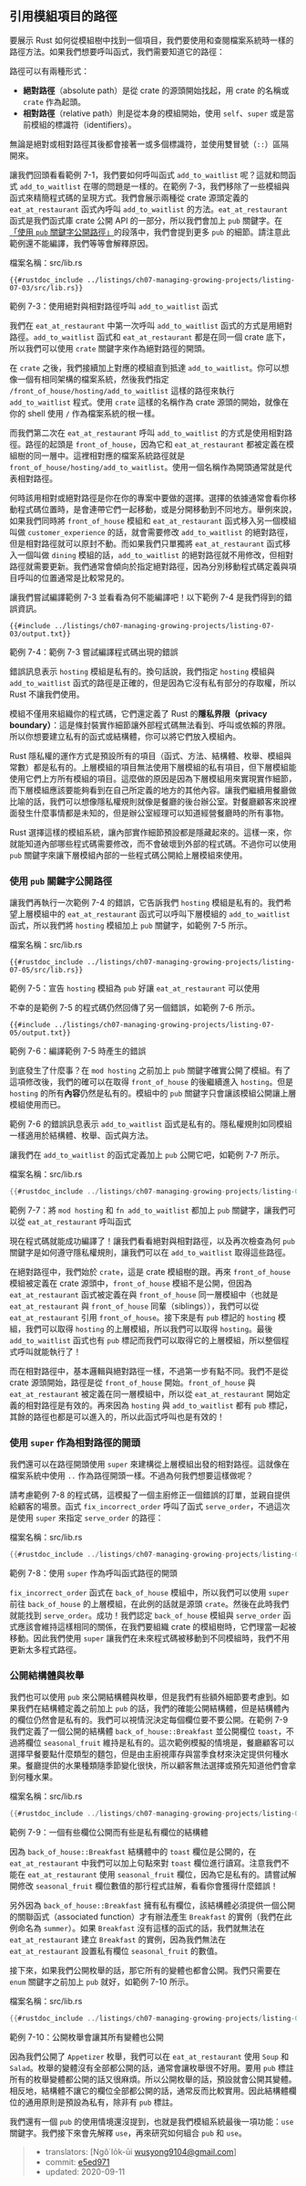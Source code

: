 ## 引用模組項目的路徑

要展示 Rust 如何從模組樹中找到一個項目，我們要使用和查閱檔案系統時一樣的路徑方法。如果我們想要呼叫函式，我們需要知道它的路徑：

路徑可以有兩種形式：

* **絕對路徑**（absolute path）是從 crate 的源頭開始找起，用 crate 的名稱或 `crate` 作為起頭。
* **相對路徑**（relative path）則是從本身的模組開始，使用 `self`、`super` 或是當前模組的標識符（identifiers）。

無論是絕對或相對路徑其後都會接著一或多個標識符，並使用雙冒號（`::`）區隔開來。

讓我們回頭看看範例 7-1，我們要如何呼叫函式 `add_to_waitlist` 呢？這就和問函式 `add_to_waitlist` 在哪的問題是一樣的。在範例 7-3，我們移除了一些模組與函式來精簡程式碼的呈現方式。我們會展示兩種從 crate 源頭定義的 `eat_at_restaurant` 函式內呼叫 `add_to_waitlist` 的方法。`eat_at_restaurant` 函式是我們函式庫 crate 公開 API 的一部分，所以我們會加上 `pub` 關鍵字。在[「使用 `pub` 關鍵字公開路徑」][pub]<!-- ignore -->的段落中，我們會提到更多 `pub` 的細節。請注意此範例還不能編譯，我們等等會解釋原因。

<span class="filename">檔案名稱：src/lib.rs</span>

```rust,ignore,does_not_compile
{{#rustdoc_include ../listings/ch07-managing-growing-projects/listing-07-03/src/lib.rs}}
```

<span class="caption">範例 7-3：使用絕對與相對路徑呼叫 `add_to_waitlist` 函式</span>

我們在 `eat_at_restaurant` 中第一次呼叫 `add_to_waitlist` 函式的方式是用絕對路徑。`add_to_waitlist` 函式和 `eat_at_restaurant` 都是在同一個 crate 底下，所以我們可以使用 `crate` 關鍵字來作為絕對路徑的開頭。

在 `crate` 之後，我們接續加上對應的模組直到抵達 `add_to_waitlist`。你可以想像一個有相同架構的檔案系統，然後我們指定 `/front_of_house/hosting/add_to_waitlist` 這樣的路徑來執行 `add_to_waitlist` 程式。使用 `crate` 這樣的名稱作為 crate 源頭的開始，就像在你的 shell 使用 `/` 作為檔案系統的根一樣。

而我們第二次在 `eat_at_restaurant` 呼叫 `add_to_waitlist` 的方式是使用相對路徑。路徑的起頭是 `front_of_house`，因為它和 `eat_at_restaurant` 都被定義在模組樹的同一層中。這裡相對應的檔案系統路徑就是 `front_of_house/hosting/add_to_waitlist`。使用一個名稱作為開頭通常就是代表相對路徑。

何時該用相對或絕對路徑是你在你的專案中要做的選擇。選擇的依據通常會看你移動程式碼位置時，是會連帶它們一起移動，或是分開移動到不同地方。舉例來說，如果我們同時將 `front_of_house` 模組和 `eat_at_restaurant` 函式移入另一個模組叫做 `customer_experience` 的話，就會需要修改 `add_to_waitlist` 的絕對路徑，但是相對路徑就可以原封不動。而如果我們只單獨將 `eat_at_restaurant` 函式移入一個叫做 `dining` 模組的話，`add_to_waitlist` 的絕對路徑就不用修改，但相對路徑就需要更新。我們通常會傾向於指定絕對路徑，因為分別移動程式碼定義與項目呼叫的位置通常是比較常見的。

讓我們嘗試編譯範例 7-3 並看看為何不能編譯吧！以下範例 7-4 是我們得到的錯誤資訊。

```console
{{#include ../listings/ch07-managing-growing-projects/listing-07-03/output.txt}}
```

<span class="caption">範例 7-4：範例 7-3 嘗試編譯程式碼出現的錯誤</span>

錯誤訊息表示 `hosting` 模組是私有的。換句話說，我們指定 `hosting` 模組與 `add_to_waitlist` 函式的路徑是正確的，但是因為它沒有私有部分的存取權，所以 Rust 不讓我們使用。

模組不僅用來組織你的程式碼，它們還定義了 Rust 的**隱私界限（privacy boundary）**：這是條封裝實作細節讓外部程式碼無法看到、呼叫或依賴的界限。所以你想要建立私有的函式或結構體，你可以將它們放入模組內。

Rust 隱私權的運作方式是預設所有的項目（函式、方法、結構體、枚舉、模組與常數）都是私有的。上層模組的項目無法使用下層模組的私有項目，但下層模組能使用它們上方所有模組的項目。這麼做的原因是因為下層模組用來實現實作細節，而下層模組應該要能夠看到在自己所定義的地方的其他內容。讓我們繼續用餐廳做比喻的話，我們可以想像隱私權規則就像是餐廳的後台辦公室。對餐廳顧客來說裡面發生什麼事情都是未知的，但是辦公室經理可以知道經營餐廳時的所有事物。

Rust 選擇這樣的模組系統，讓內部實作細節預設都是隱藏起來的。這樣一來，你就能知道內部哪些程式碼需要修改，而不會破壞到外部的程式碼。不過你可以使用 `pub` 關鍵字來讓下層模組內部的一些程式碼公開給上層模組來使用。

### 使用 `pub` 關鍵字公開路徑

讓我們再執行一次範例 7-4 的錯誤，它告訴我們 `hosting` 模組是私有的。我們希望上層模組中的 `eat_at_restaurant` 函式可以呼叫下層模組的 `add_to_waitlist` 函式，所以我們將 `hosting` 模組加上 `pub` 關鍵字，如範例 7-5 所示。

<span class="filename">檔案名稱：src/lib.rs</span>

```rust,ignore,does_not_compile
{{#rustdoc_include ../listings/ch07-managing-growing-projects/listing-07-05/src/lib.rs}}
```

<span class="caption">範例 7-5：宣告 `hosting` 模組為 `pub` 好讓 `eat_at_restaurant` 可以使用</span>

不幸的是範例 7-5 的程式碼仍然回傳了另一個錯誤，如範例 7-6 所示。

```console
{{#include ../listings/ch07-managing-growing-projects/listing-07-05/output.txt}}
```

<span class="caption">範例 7-6：編譯範例 7-5 時產生的錯誤</span>

到底發生了什麼事？在 `mod hosting` 之前加上 `pub` 關鍵字確實公開了模組。有了這項修改後，我們的確可以在取得 `front_of_house` 的後繼續進入 `hosting`。但是 `hosting` 的所有**內容**仍然是私有的。模組中的 `pub` 關鍵字只會讓該模組公開讓上層模組使用而已。

範例 7-6 的錯誤訊息表示 `add_to_waitlist` 函式是私有的。隱私權規則如同模組一樣適用於結構體、枚舉、函式與方法。

讓我們在 `add_to_waitlist` 的函式定義加上 `pub` 公開它吧，如範例 7-7 所示。

<span class="filename">檔案名稱：src/lib.rs</span>

```rust
{{#rustdoc_include ../listings/ch07-managing-growing-projects/listing-07-07/src/lib.rs:here}}
```

<span class="caption">範例 7-7：將 `mod hosting` 和 `fn add_to_waitlist` 都加上 `pub` 關鍵字，讓我們可以從 `eat_at_restaurant` 呼叫函式</span>

現在程式碼就能成功編譯了！讓我們看看絕對與相對路徑，以及再次檢查為何 `pub` 關鍵字是如何遵守隱私權規則，讓我們可以在 `add_to_waitlist` 取得這些路徑。

在絕對路徑中，我們始於 `crate`，這是 crate 模組樹的跟。再來 `front_of_house` 模組被定義在 crate 源頭中，`front_of_house` 模組不是公開，但因為 `eat_at_restaurant` 函式被定義在與 `front_of_house` 同一層模組中（也就是 `eat_at_restaurant` 與 `front_of_house` 同輩（siblings）），我們可以從 `eat_at_restaurant` 引用 `front_of_house`。接下來是有 `pub` 標記的 `hosting` 模組，我們可以取得 `hosting` 的上層模組，所以我們可以取得 `hosting`。最後 `add_to_waitlist` 函式也有 `pub` 標記而我們可以取得它的上層模組，所以整個程式呼叫就能執行了！

而在相對路徑中，基本邏輯與絕對路徑一樣，不過第一步有點不同。我們不是從 crate 源頭開始，路徑是從 `front_of_house` 開始。`front_of_house` 與 `eat_at_restaurant` 被定義在同一層模組中，所以從 `eat_at_restaurant` 開始定義的相對路徑是有效的。再來因為 `hosting` 與 `add_to_waitlist` 都有 `pub` 標記，其餘的路徑也都是可以進入的，所以此函式呼叫也是有效的！

### 使用 `super` 作為相對路徑的開頭

我們還可以在路徑開頭使用 `super` 來建構從上層模組出發的相對路徑。這就像在檔案系統中使用 `..` 作為路徑開頭一樣。不過為何我們想要這樣做呢？

請考慮範例 7-8 的程式碼，這模擬了一個主廚修正一個錯誤的訂單，並親自提供給顧客的場景。函式 `fix_incorrect_order` 呼叫了函式 `serve_order`，不過這次是使用 `super` 來指定 `serve_order` 的路徑：

<span class="filename">檔案名稱：src/lib.rs</span>

```rust
{{#rustdoc_include ../listings/ch07-managing-growing-projects/listing-07-08/src/lib.rs:here}}
```

<span class="caption">範例 7-8：使用 `super` 作為呼叫函式路徑的開頭</span>

`fix_incorrect_order` 函式在 `back_of_house` 模組中，所以我們可以使用 `super` 前往 `back_of_house` 的上層模組，在此例的話就是源頭 `crate`。然後在此時我們就能找到 `serve_order`。成功！我們認定 `back_of_house` 模組與 `serve_order` 函式應該會維持這樣相同的關係，在我們要組織 crate 的模組樹時，它們理當一起被移動。因此我們使用 `super` 讓我們在未來程式碼被移動到不同模組時，我們不用更新太多程式路徑。

### 公開結構體與枚舉

我們也可以使用 `pub` 來公開結構體與枚舉，但是我們有些額外細節要考慮到。如果我們在結構體定義之前加上 `pub` 的話，我們的確能公開結構體，但是結構體內的欄位仍然會是私有的。我們可以視情況決定每個欄位要不要公開。在範例 7-9 我們定義了一個公開的結構體 `back_of_house::Breakfast` 並公開欄位 `toast`，不過將欄位 `seasonal_fruit` 維持是私有的。這次範例模擬的情境是，餐廳顧客可以選擇早餐要點什麼類型的麵包，但是由主廚視庫存與當季食材來決定提供何種水果。餐廳提供的水果種類隨季節變化很快，所以顧客無法選擇或預先知道他們會拿到何種水果。

<span class="filename">檔案名稱：src/lib.rs</span>

```rust
{{#rustdoc_include ../listings/ch07-managing-growing-projects/listing-07-09/src/lib.rs}}
```

<span class="caption">範例 7-9：一個有些欄位公開而有些是私有欄位的結構體</span>

因為 `back_of_house::Breakfast` 結構體中的 `toast` 欄位是公開的，在 `eat_at_restaurant` 中我們可以加上句點來對 `toast` 欄位進行讀寫。注意我們不能在 `eat_at_restaurant` 使用 `seasonal_fruit` 欄位，因為它是私有的。請嘗試解開修改 `seasonal_fruit` 欄位數值的那行程式註解，看看你會獲得什麼錯誤！

另外因為 `back_of_house::Breakfast` 擁有私有欄位，該結構體必須提供一個公開的關聯函式（associated function）才有辦法產生 `Breakfast` 的實例（我們在此例命名為 `summer`）。如果 `Breakfast` 沒有這樣的函式的話，我們就無法在 `eat_at_restaurant` 建立 `Breakfast` 的實例，因為我們無法在 `eat_at_restaurant` 設置私有欄位 `seasonal_fruit` 的數值。

接下來，如果我們公開枚舉的話，那它所有的變體也都會公開。我們只需要在 `enum` 關鍵字之前加上 `pub` 就好，如範例 7-10 所示。

<span class="filename">檔案名稱：src/lib.rs</span>

```rust
{{#rustdoc_include ../listings/ch07-managing-growing-projects/listing-07-10/src/lib.rs}}
```

<span class="caption">範例 7-10：公開枚舉會讓其所有變體也公開</span>

因為我們公開了 `Appetizer` 枚舉，我們可以在 `eat_at_restaurant` 使用 `Soup` 和 `Salad`。枚舉的變體沒有全部都公開的話，通常會讓枚舉很不好用。要用 `pub` 標註所有的枚舉變體都公開的話又很麻煩。所以公開枚舉的話，預設就會公開其變體。相反地，結構體不讓它的欄位全部都公開的話，通常反而比較實用。因此結構體欄位的通用原則是預設為私有，除非有 `pub` 標註。

我們還有一個 `pub` 的使用情境還沒提到，也就是我們模組系統最後一項功能：`use` 關鍵字。我們接下來會先解釋 `use`，再來研究如何組合 `pub` 和 `use`。

[pub]: ch07-03-paths-for-referring-to-an-item-in-the-module-tree.html#使用-pub-關鍵字公開路徑

> - translators: [Ngô͘ Io̍k-ūi <wusyong9104@gmail.com>]
> - commit: [e5ed971](https://github.com/rust-lang/book/blob/e5ed97128302d5fa45dbac0e64426bc7649a558c/src/ch07-03-paths-for-referring-to-an-item-in-the-module-tree.md)
> - updated: 2020-09-11
